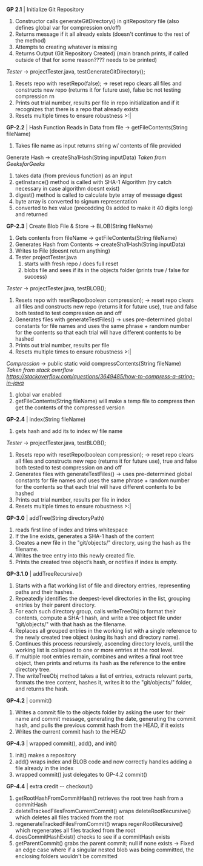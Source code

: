 __GP 2.1__ | Initialize Git Repository 
1. Constructor calls generateGitDirectory() in gitRepository file (also defines global var for compression on/off)
2. Returns message if it all already exists (doesn't continue to the rest of the method)
3. Attempts to creating whatever is missing
4. Returns Output (Git Repository Created) (main branch prints, if called outside of that for some reason???? needs to be printed)

*Tester* -> projectTester.java, testGenerateGitDirectory();
1. Resets repo with resetRepo(false); -> reset repo clears all files and constructs new repo (returns it for future use), false bc not testing compression rn
2. Prints out trial number, results per file in repo initialization and if it recognizes that there is a repo that already exists
3. Resets multiple times to ensure robustness >:|

__GP-2.2__ | Hash Function
Reads in Data from file -> getFileContents(String fileName)
1. Takes file name as input returns string w/ contents of file provided

Generate Hash -> createSha1Hash(String inputData) *Taken from GeeksforGeeks*
1. takes data (from previous function) as an input
2. getInstance() method is called with SHA-1 Algorithm (try catch necessary in case algorithm doesnt exist)
3. digest() method is called to calculate byte array of message digest
4. byte array is converted to signum representation
5. converted to hex value (precedding 0s added to make it 40 digits long) and returned

__GP-2.3__ | Create Blob File & Store -> BLOB(String fileName)
1. Gets contents from fileName -> getFileContents(String fileName)
2. Generates Hash from Contents -> createSha1Hash(String inputData)
3. Writes to File (doesnt return anything)
4. Tester projectTester.java
    1. starts with fresh repo / does full reset
    2. blobs file and sees if its in the objects folder (prints true / false for success)

*Tester* -> projectTester.java, testBLOB();
1. Resets repo with resetRepo(boolean compression); -> reset repo clears all files and constructs new repo (returns it for future use), true and false both tested to test compression on and off
2. Generates files with generateTestFiles() -> uses pre-determined global constants for file names and uses the same phrase + random number for the contents so that each trial will have different contents to be hashed
3. Prints out trial number, results per file 
4. Resets multiple times to ensure robustness >:|

*Compression* -> public static void compressContents(String fileName) *Taken from stack overflow https://stackoverflow.com/questions/3649485/how-to-compress-a-string-in-java*
1. global var enabled
2. getFileContents(String fileName) will make a temp file to compress then get the contents of the compressed version

__GP-2.4__ | index(String fileName)
1. gets hash and add its to index w/ file name

*Tester* -> projectTester.java, testBLOB();
1. Resets repo with resetRepo(boolean compression); -> reset repo clears all files and constructs new repo (returns it for future use), true and false both tested to test compression on and off
2. Generates files with generateTestFiles() -> uses pre-determined global constants for file names and uses the same phrase + random number for the contents so that each trial will have different contents to be hashed
3. Prints out trial number, results per file in index
4. Resets multiple times to ensure robustness >:|

__GP-3.0__ | addTree(String directoryPath)
1. reads first line of index and trims whitespace
2. If the line exists, generates a SHA-1 hash of the content 
3. Creates a new file in the "git/objects/" directory, using the hash as the filename.
4. Writes the tree entry into this newly created file.
5. Prints the created tree object’s hash, or notifies if index is empty.

__GP-3.1.0__ | addTreeRecursive() 
1. Starts with a flat working list of file and directory entries, representing paths and their hashes.
2. Repeatedly identifies the deepest-level directories in the list, grouping entries by their parent directory.
3. For each such directory group, calls writeTreeObj to format their contents, compute a SHA-1 hash, and write a tree object file under "git/objects/" with that hash as the filename.
4. Replaces all grouped entries in the working list with a single reference to the newly created tree object (using its hash and directory name).
5. Continues this process recursively, ascending directory levels, until the working list is collapsed to one or more entries at the root level.
6. If multiple root entries remain, combines and writes a final root tree object, then prints and returns its hash as the reference to the entire directory tree.
7. The writeTreeObj method takes a list of entries, extracts relevant parts, formats the tree content, hashes it, writes it to the "git/objects/" folder, and returns the hash.

__GP-4.2__ | commit()
1. Writes a commit file to the objects folder by asking the user for their name and commit message, generating the date, generating the commit hash, and pulls the previous commit hash from the HEAD, if it exists
2. Writes the current commit hash to the HEAD

__GP-4.3__ | wrapped commit(), add(), and init()
1. init() makes a repository
2. add() wraps index and BLOB code and now correctly handles adding a file already in the index
3. wrapped commit() just delegates to GP-4.2 commit()

__GP-4.4__ | extra credit -- checkout()
1. getRootHashFromCommitHash() retrieves the root tree hash from a commitHash
2. deleteTrackedFilesFromCurrentCommit() wraps deleteRootRecursive() which deletes all files tracked from the root
3. regenerateTrackedFilesFromCommit() wraps regenRootRecursive() which regenerates all files tracked from the root
4. doesCommitHashExist() checks to see if a commitHash exists
5. getParentCommit() grabs the parent commit; null if none exists
-> Fixed an edge case where if a singular nested blob was being committed, the enclosing folders wouldn't be committed